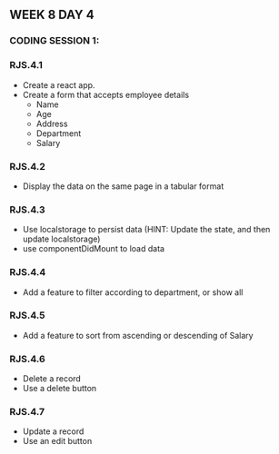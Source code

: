 ## WEEK 8 DAY 4

### CODING SESSION 1:

### RJS.4.1
- Create a react app.
- Create a form that accepts employee details
    -  Name
    -  Age
    -  Address
    -  Department
    -  Salary

### RJS.4.2
- Display the data on the same page in a tabular format

### RJS.4.3
- Use localstorage to persist data (HINT: Update the state, and then update localstorage)
- use componentDidMount to load data

### RJS.4.4
- Add a feature to filter according to department, or show all

### RJS.4.5
- Add a feature to sort from ascending or descending of Salary

### RJS.4.6
- Delete a record
- Use a delete button

### RJS.4.7
- Update a record
- Use an edit button
